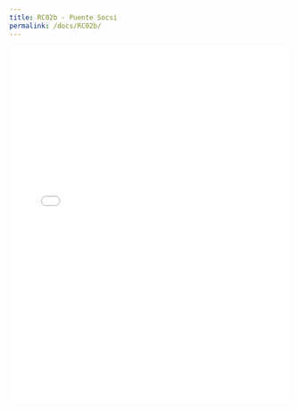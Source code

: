 ```yaml
---
title: RC02b - Puente Socsi
permalink: /docs/RC02b/
---
```


<iframe width="100%" height="640" allowfullscreen style="border-style:none;" src="/assets/docs/sites/RC02b/app-files/"></iframe>
